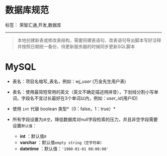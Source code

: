 # 数据库规范

标签： 荣智汇通,开发,数据库

---

> 本地创建新表或修改表结构，需要将建表语句、改表语句导出脚本写好注释并按照日期统一备份，待更新服务器的时候同步更新SQL脚本

# MySQL

- 表名：项目名缩写_表名，例如：*wj_user* (万金先生用户表)
- 表名：使用最简短常用的英文（英文不确定描述用拼音），下划线分割小写单词，字段名不宜过长最好在3个单词以内，例如：*user_id*(用户ID)

- 使用 `int` 代替 boolean 类型*（0：false，1：true）* 
- 所有字段设置为`非空`，降低数据库对null字段检索的压力，并且非空字段需要设置`默认值`：
    - **int** ：默认值`0`
    - **varchar** ：默认值`empty string（空字符串）`
    - **datetime** ：默认值：`'1900-01-01 00:00:00'`
